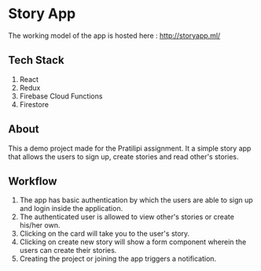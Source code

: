 # Story App
The working model of the app is hosted here : http://storyapp.ml/
## Tech Stack

1. React
2. Redux
3. Firebase Cloud Functions
4. Firestore

## About

This a demo project made for the Pratilipi assignment. It a simple story app that allows the users to sign up, create stories and read other's stories.

## Workflow

1. The app has basic authentication by which the users are able to sign up and login inside the application.
2. The authenticated user is allowed to view other's stories or create his/her own.
3. Clicking on the card will take you to the user's story.
4. Clicking on create new story will show a form component wherein the users can create their stories.
5. Creating the project or joining the app triggers a notification.
